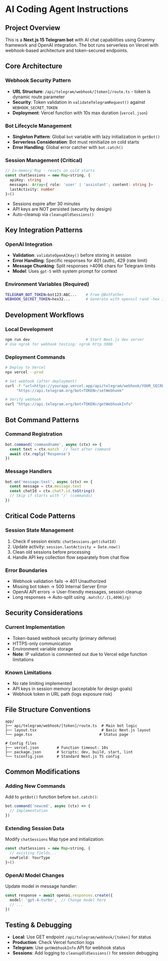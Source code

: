 # AI Coding Agent Instructions

## Project Overview

This is a **Next.js 15 Telegram bot** with AI chat capabilities using Grammy framework and OpenAI integration. The bot runs serverless on Vercel with webhook-based architecture and token-secured endpoints.

## Core Architecture

### Webhook Security Pattern
- **URL Structure**: `/api/telegram/webhook/[token]/route.ts` - token is dynamic route parameter
- **Security**: Token validation in `validateTelegramRequest()` against `WEBHOOK_SECRET_TOKEN`
- **Deployment**: Vercel function with 10s max duration (`vercel.json`)

### Bot Lifecycle Management
- **Singleton Pattern**: Global `bot` variable with lazy initialization in `getBot()`
- **Serverless Consideration**: Bot must reinitialize on cold starts
- **Error Handling**: Global error catcher with `bot.catch()`

### Session Management (Critical)
```typescript
// In-memory Map - resets on cold starts
const chatSessions = new Map<string, {
  apiKey: string
  messages: Array<{ role: 'user' | 'assistant'; content: string }>
  lastActivity: number
}>()
```
- Sessions expire after 30 minutes
- API keys are NOT persisted (security by design)
- Auto-cleanup via `cleanupOldSessions()`

## Key Integration Patterns

### OpenAI Integration
- **Validation**: `validateOpenAIKey()` before storing in session
- **Error Handling**: Specific responses for 401 (auth), 429 (rate limit)
- **Message Chunking**: Split responses >4096 chars for Telegram limits
- **Model**: Uses `gpt-5` with system prompt for context

### Environment Variables (Required)
```bash
TELEGRAM_BOT_TOKEN=bot123:ABC...    # From @BotFather
WEBHOOK_SECRET_TOKEN=hex32...       # Generate with openssl rand -hex 32
```

## Development Workflows

### Local Development
```bash
npm run dev                         # Start Next.js dev server
# Use ngrok for webhook testing: ngrok http 3000
```

### Deployment Commands
```bash
# Deploy to Vercel
npx vercel --prod

# Set webhook (after deployment)
curl -F "url=https://yourapp.vercel.app/api/telegram/webhook/YOUR_SECRET_TOKEN" \
     "https://api.telegram.org/bot<TOKEN>/setWebhook"

# Verify webhook
curl "https://api.telegram.org/bot<TOKEN>/getWebhookInfo"
```

## Bot Command Patterns

### Command Registration
```typescript
bot.command('commandname', async (ctx) => {
  const text = ctx.match  // Text after command
  await ctx.reply('Response')
})
```

### Message Handlers
```typescript
bot.on('message:text', async (ctx) => {
  const message = ctx.message.text
  const chatId = ctx.chat?.id.toString()
  // Skip if starts with '/' (commands)
})
```

## Critical Code Patterns

### Session State Management
1. Check if session exists: `chatSessions.get(chatId)`
2. Update activity: `session.lastActivity = Date.now()`
3. Clean old sessions before processing
4. Handle API key collection flow separately from chat flow

### Error Boundaries
- Webhook validation fails → 401 Unauthorized
- Missing bot token → 500 Internal Server Error
- OpenAI API errors → User-friendly messages, session cleanup
- Long responses → Auto-split using `.match(/.{1,4096}/g)`

## Security Considerations

### Current Implementation
- Token-based webhook security (primary defense)
- HTTPS-only communication
- Environment variable storage
- **Note**: IP validation is commented out due to Vercel edge function limitations

### Known Limitations
- No rate limiting implemented
- API keys in session memory (acceptable for design goals)
- Webhook token in URL path (logs exposure risk)

## File Structure Conventions

```
app/
├── api/telegram/webhook/[token]/route.ts  # Main bot logic
├── layout.tsx                             # Basic Next.js layout
└── page.tsx                              # Status page

# Config files
├── vercel.json        # Function timeout: 10s
├── package.json       # Scripts: dev, build, start, lint  
└── tsconfig.json      # Standard Next.js TS config
```

## Common Modifications

### Adding New Commands
Add to `getBot()` function before `bot.catch()`:
```typescript
bot.command('newcmd', async (ctx) => {
  // Implementation
})
```

### Extending Session Data
Modify `chatSessions` Map type and initialization:
```typescript
const chatSessions = new Map<string, {
  // existing fields...
  newField: YourType
}>()
```

### OpenAI Model Changes
Update model in message handler:
```typescript
const response = await openai.responses.create({
  model: 'gpt-4-turbo',  // Change model here
  // ...
})
```

## Testing & Debugging

- **Local**: Use GET endpoint `/api/telegram/webhook/[token]` for status
- **Production**: Check Vercel function logs
- **Telegram**: Use `getWebhookInfo` API for webhook status
- **Sessions**: Add logging to `cleanupOldSessions()` for session debugging